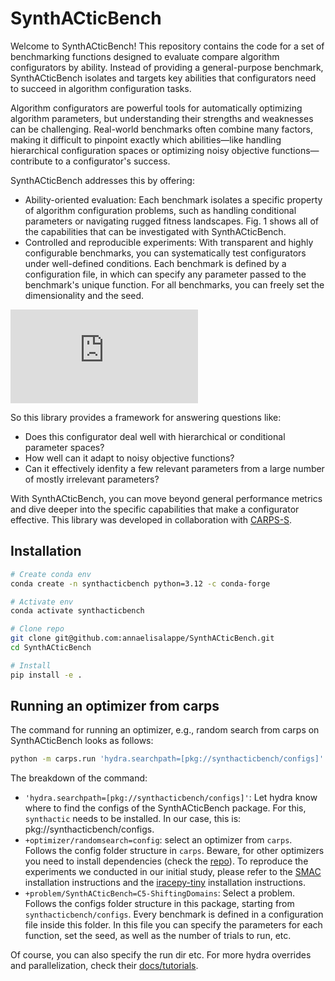 # SynthACticBench

Welcome to SynthACticBench! This repository contains the code for a set of benchmarking functions designed to evaluate compare algorithm configurators by ability. Instead of providing a general-purpose benchmark, SynthACticBench isolates and targets key abilities that configurators need to succeed in algorithm configuration tasks.

Algorithm configurators are powerful tools for automatically optimizing algorithm parameters, but understanding their strengths and weaknesses can be challenging. Real-world benchmarks often combine many factors, making it difficult to pinpoint exactly which abilities—like handling hierarchical configuration spaces or optimizing noisy objective functions—contribute to a configurator's success.

SynthACticBench addresses this by offering:

* Ability-oriented evaluation: Each benchmark isolates a specific property of algorithm configuration problems, such as handling conditional parameters or navigating rugged fitness landscapes. Fig. 1 shows all of the capabilities that can be investigated with SynthACticBench.
* Controlled and reproducible experiments: With transparent and highly configurable benchmarks, you can systematically test configurators under well-defined conditions. Each benchmark is defined by a configuration file, in which can specify any parameter passed to the benchmark's unique function. For all benchmarks, you can freely set the dimensionality and the seed.

![Fig.1 Capabilities evaluated in SynthACticBench](https://github.com/user-attachments/files/18535620/synthactic.drawio.pdf)

So this library provides a framework for answering questions like:

* Does this configurator deal well with hierarchical or conditional parameter spaces?
* How well can it adapt to noisy objective functions?
* Can it effectively idenfity a few relevant parameters from a large number of mostly irrelevant parameters?

With SynthACticBench, you can move beyond general performance metrics and dive deeper into the specific capabilities that make a configurator effective. This library was developed in collaboration with [CARPS-S](https://github.com/automl/CARP-S).

## Installation
```bash
# Create conda env
conda create -n synthacticbench python=3.12 -c conda-forge

# Activate env
conda activate synthacticbench

# Clone repo
git clone git@github.com:annaelisalappe/SynthACticBench.git
cd SynthACticBench

# Install 
pip install -e .
```

## Running an optimizer from carps
The command for running an optimizer, e.g., random search from carps on SynthACticBench looks as follows:
```bash
python -m carps.run 'hydra.searchpath=[pkg://synthacticbench/configs]' +optimizer/randomsearch=config +problem/SynthACticBench=C5-ShiftingDomains
```
The breakdown of the command:
- `'hydra.searchpath=[pkg://synthacticbench/configs]'`: Let hydra know where to find the configs of the SynthACticBench package. For this, `synthactic` needs to be installed. In our case, this is: pkg://synthacticbench/configs. 
- `+optimizer/randomsearch=config`: select an optimizer from `carps`. Follows the config folder structure in `carps`. Beware, for other optimizers you need to install dependencies (check the [repo](https://github.com/automl/CARP-S)). To reproduce the experiments we conducted in our initial study, please refer to the [SMAC](https://github.com/automl/SMAC3) installation instructions and the [iracepy-tiny](https://github.com/Saethox/iracepy-tiny/tree/master) installation instructions. 
- `+problem/SynthACticBench=C5-ShiftingDomains`: Select a problem. Follows the configs folder structure in this package, starting from `synthacticbench/configs`. Every benchmark is defined in a configuration file inside this folder. In this file you can specify the parameters for each function, set the seed, as well as the number of trials to run, etc. 

Of course, you can also specify the run dir etc.
For more hydra overrides and parallelization, check their [docs/tutorials](https://hydra.cc/docs/advanced/override_grammar/basic/).
